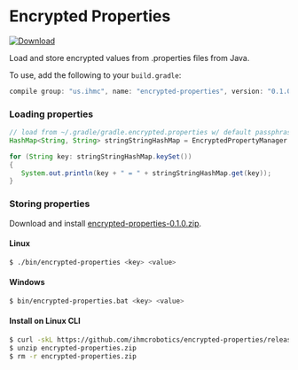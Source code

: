 # Encrypted Properties

[ ![Download](https://api.bintray.com/packages/ihmcrobotics/maven-release/encrypted-properties/images/download.svg) ](https://bintray.com/ihmcrobotics/maven-release/encrypted-properties/_latestVersion)

Load and store encrypted values from .properties files from Java.

To use, add the following to your `build.gradle`:
```groovy
compile group: "us.ihmc", name: "encrypted-properties", version: "0.1.0"
```

### Loading properties

```java
// load from ~/.gradle/gradle.encrypted.properties w/ default passphrase
HashMap<String, String> stringStringHashMap = EncryptedPropertyManager.loadEncryptedCredentials();

for (String key: stringStringHashMap.keySet())
{
   System.out.println(key + " = " + stringStringHashMap.get(key));
}
```

### Storing properties

Download and install [encrypted-properties-0.1.0.zip](https://github.com/ihmcrobotics/encrypted-properties/releases/download/0.1.0/encrypted-properties-0.1.0.zip).

#### Linux

```bash
$ ./bin/encrypted-properties <key> <value>
```

#### Windows

```bash
$ bin/encrypted-properties.bat <key> <value>
```

#### Install on Linux CLI

```bash
$ curl -skL https://github.com/ihmcrobotics/encrypted-properties/releases/download/0.1.0/encrypted-properties-0.1.0.zip -o encrypted-properties.zip
$ unzip encrypted-properties.zip
$ rm -r encrypted-properties.zip
```
